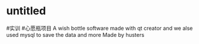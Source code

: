 # untitled
#实训
#心愿瓶项目
A wish bottle software made with qt creator and 
we alse used mysql to save the data and more
Made by husters 
